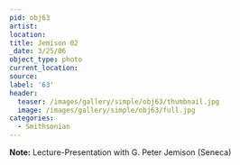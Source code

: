 ```yaml
---
pid: obj63
artist:
location:
title: Jemison 02
_date: 3/25/06
object_type: photo
current_location:
source:
label: '63'
header:
  teaser: /images/gallery/simple/obj63/thumbnail.jpg
  image: /images/gallery/simple/obj63/full.jpg
categories:
  - Smithsonian
---
```

**Note:**
Lecture-Presentation with G. Peter Jemison (Seneca)
